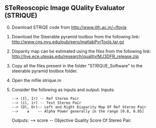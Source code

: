 ## STeReoscopic Image QUality Evaluator (STRIQUE) 
0)  Download STRIQE code from http://www.iith.ac.in/~lfovia

1)	Download the Steerable pyramid toolbox from the following link:  
        http://www.cns.nyu.edu/pub/eero/matlabPyrTools.tar.gz 

2)	Disparity map can be estimated using the files from the following link:
        http://live.ece.utexas.edu/research/quality/MJ3DFR_release.zip 

3)	Copy all the files present in the folder "STRIQUE_Software" to the steerable pyramid toolbox folder.

4)	Open the mfile strique.m

5)	Consider the following as inputs and output:
	Inputs:
	
		--> (Il, Ir) -- Ref Stereo Pair 
		--> (il, ir) -- Test Stereo Pair
		--> (Dl, Dr)-- Left and Right Disparity Map Of Ref Stereo Pair
		-->    a    -- Alpha Power generally in the range [0.8, 0.85]
     
     Outputs:	-->  score   -- Objective Quality Score Of Stereo Pair.
